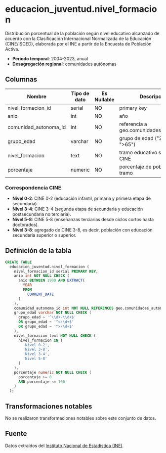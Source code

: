 # educacion_juventud.nivel_formacion

Distribución porcentual de la población según nivel educativo alcanzado de acuerdo con la Clasificación Internacional Normalizada de la Educación (CINE/ISCED), elaborada por el INE a partir de la Encuesta de Población Activa.

- **Periodo temporal**: 2004-2023, anual
- **Desagregación regional**: comunidades autónomas

## Columnas

| Nombre | Tipo de dato | Es Nullable | Descripción |
| --- | --- | --- | --- |
| nivel_formacion_id | serial | NO | primary key |
| anio | int | NO | año |
| comunidad_autonoma_id | int | NO | referencia a geo.comunidades_autonomas |
| grupo_edad | varchar | NO | grupo de edad ("25-64" or ">65") |
| nivel_formacion | text | NO | tramo educativo según la CINE |
| porcentaje | numeric | NO | porcentaje de población en el tramo |

### Correspondencia CINE
- **Nivel 0-2**: CINE 0-2 (educación infantil, primaria y primera etapa de secundaria).
- **Nivel 3-4**: CINE 3-4 (segunda etapa de secundaria y educación postsecundaria no terciaria).
- **Nivel 5-8**: CINE 5-8 (enseñanzas terciarias desde ciclos cortos hasta doctorados).
- **Nivel 3-8**: agregado de CINE 3-8, es decir, población con educación secundaria superior o superior.

## Definición de la tabla

```sql
CREATE TABLE
  educacion_juventud.nivel_formacion (
    nivel_formacion_id serial PRIMARY KEY,
    anio int NOT NULL CHECK (
      anio BETWEEN 1900 AND EXTRACT(
        YEAR
        FROM
          CURRENT_DATE
      )
    ),
    comunidad_autonoma_id int NOT NULL REFERENCES geo.comunidades_autonomas (comunidad_autonoma_id),
    grupo_edad varchar NOT NULL CHECK (
      grupo_edad ~ '^\\d+-\\d+$'
      OR grupo_edad ~ '^<\\d+$'
      OR grupo_edad ~ '^>\\d+$'
    ),
    nivel_formacion text NOT NULL CHECK (
      nivel_formacion IN (
        'Nivel 0-2',
        'Nivel 3-8',
        'Nivel 3-4',
        'Nivel 5-8'
      )
    ),
    porcentaje numeric NOT NULL CHECK (
      porcentaje >= 0
      AND porcentaje <= 100
    )
  );
```

## Transformaciones notables
No se realizaron transformaciones notables sobre este conjunto de datos.


## Fuente
Datos extraídos del <a href="https://www.ine.es/jaxi/Tabla.htm?path=/t00/ICV/dim4/l0/&file=41201.px&L=0" target="_blank">Instituto Nacional de Estadística (INE)</a>.
